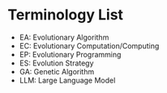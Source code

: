 # Terminology List

* EA: Evolutionary Algorithm
* EC: Evolutionary Computation/Computing
* EP: Evolutionary Programming
* ES: Evolution Strategy
* GA: Genetic Algorithm
* LLM: Large Language Model

